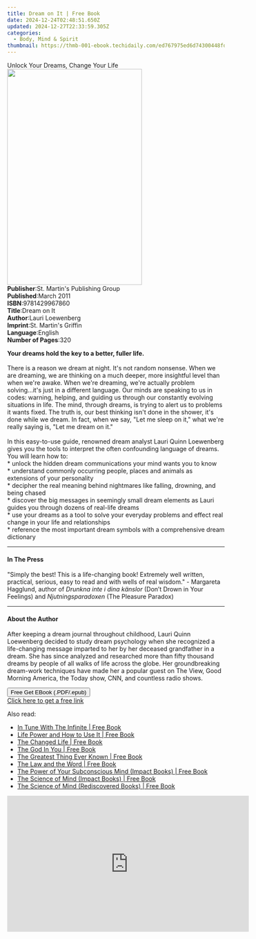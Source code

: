 ```yaml
---
title: Dream on It | Free Book
date: 2024-12-24T02:48:51.650Z
updated: 2024-12-27T22:33:59.305Z
categories:
  - Body, Mind & Spirit
thumbnail: https://thmb-001-ebook.techidaily.com/ed767975ed6d74300448fd2953fb68fcc8e87496ecc38b1a504508f8a6da365e.jpg
---
```

<main id="book-container">
  <div class="flex flex-col">
    <div class="book-brief flex-1 py-6 px-4 sm:p-6 md:py-10 md:px-8">
      <!-- brief-->
      <div class="book-brief-main">Unlock Your Dreams, Change Your Life</div>
    </div>
    <div
      class="book-meta-info flex-1 grid gap-4 col-start-1 col-end-3 row-start-1 sm:mb-6 sm:grid-cols-4 lg:gap-6 lg:col-start-2 lg:row-end-6 lg:row-span-6 lg:mb-0"
    >
      <div
        class="book-meta-info-left place-content-center mt-4 p-4 text-sm leading-6 col-start-2 col-span-2 dark:text-slate-400"
      >
        <img
          class="w-full h-500 object-cover rounded-lg sm:h-255 sm:col-span-2 lg:col-span-full"
          src="https://img-001-ebook.techidaily.com/f62fa5c5a7ab41d59f76f93d83c06b34dfb89a045a4884294fdf77fded4e276c.jpg"
          alt=""
          width="312"
          height="500"
        />
      </div>
      <div
        class="book-meta-info-right mt-2 col-start-1 row-start-2 col-span-3 self-center"
      >
        <!-- meta data  -->
        <div class="flex flex-col px-4 md:px-8">
          <div class="flex-1">
            <strong>Publisher</strong>:<span class="px-2"
              >St. Martin&#39;s Publishing Group</span
            >
          </div>
          <div class="flex-1">
            <strong>Published</strong>:<span class="px-2">March 2011</span>
          </div>
          <div class="flex-1">
            <strong>ISBN</strong>:<span class="px-2">9781429967860</span>
          </div>
          <div class="flex-1">
            <strong>Title</strong>:<span class="px-2">Dream on It</span>
          </div>
          <div class="flex-1">
            <strong>Author</strong>:<span class="px-2">Lauri Loewenberg</span>
          </div>
          <div class="flex-1">
            <strong>Imprint</strong>:<span class="px-2"
              >St. Martin&#39;s Griffin</span
            >
          </div>
          <div class="flex-1">
            <strong>Language</strong>:<span class="px-2">English</span>
          </div>
          <div class="flex-1">
            <strong>Number of Pages</strong>:<span class="px-2">320</span>
          </div>
        </div>
      </div>
    </div>
    <div class="book-description flex-1 py-6 px-4 sm:p-6 md:py-10 md:px-8">
      <div class="book-description-main">
        <div accordion-content="" id="description">
          <p>
            <b>Your dreams hold the key to a better, fuller life. <br /></b
            ><br />There is a reason we dream at night. It's not random
            nonsense. When we are dreaming, we are thinking on a much deeper,
            more insightful level than when we're awake. When we're dreaming,
            we're actually problem solving...it's just in a different language.
            Our minds are speaking to us in codes: warning, helping, and guiding
            us through our constantly evolving situations in life. The mind,
            through dreams, is trying to alert us to problems it wants fixed.
            The truth is, our best thinking isn't done in the shower, it's done
            while we dream. In fact, when we say, "Let me sleep on it," what
            we're really saying is, "Let me dream on it."<br /><br />In this
            easy-to-use guide, renowned dream analyst Lauri Quinn Loewenberg
            gives you the tools to interpret the often confounding language of
            dreams. You will learn how to: <br />* unlock the hidden dream
            communications your mind wants you to know<br />* understand
            commonly occurring people, places and animals as extensions of your
            personality<br />* decipher the real meaning behind nightmares like
            falling, drowning, and being chased<br />* discover the big messages
            in seemingly small dream elements as Lauri guides you through dozens
            of real-life dreams<br />* use your dreams as a tool to solve your
            everyday problems and effect real change in your life and
            relationships<br />* reference the most important dream symbols with
            a comprehensive dream dictionary
          </p>
        </div>
        <div class="accordion-fader"></div>
      </div>
    </div>
    <div class="book-excerpts flex-1 py-6 px-4 sm:p-6 md:py-10 md:px-8">
      <!-- excerpts-->
      <div class="book-excerpts-main">
        <hr />
        <h4 class="placeholder placeholder-heading">
          <span>In The Press</span>
        </h4>
        <p>
          "Simply the best! This is a life-changing book! Extremely well
          written, practical, serious, easy to read and with wells of real
          wisdom." - Margareta Hagglund, author of
          <i>Drunkna inte i dina känslor</i> (Don’t Drown in Your Feelings) and
          <i>Njutningsparadoxen</i> (The Pleasure Paradox)
        </p>
      </div>
    </div>
    <div class="book-about-author flex-1 py-6 px-4 sm:p-6 md:py-10 md:px-8">
      <!-- about author-->
      <div class="book-main-author-main">
        <hr />
        <h4 class="placeholder placeholder-heading">
          <span>About the Author</span>
        </h4>
        <p></p>
        <p>
          After keeping a dream journal throughout childhood, Lauri Quinn
          Loewenberg decided to study dream psychology when she recognized a
          life-changing message imparted to her by her deceased grandfather in a
          dream. She has since analyzed and researched more than fifty thousand
          dreams by people of all walks of life across the globe. Her
          groundbreaking dream-work techniques have made her a popular guest on
          The View, Good Morning America, the Today show, CNN, and countless
          radio shows.
        </p>
        <p></p>
      </div>
    </div>
    <div class="book-free-get flex-1 py-6 px-4 sm:p-6 md:py-10 md:px-8">
      <button
        id="btn-free-get"
        class="bg-blue-500 hover:bg-blue-700 text-white font-bold py-2 px-4 rounded"
      >
        Free Get EBook (.PDF/.epub)
      </button>
      <div id="countdown-display" class="px-2 text-lg mt-2"></div>
      <a
        id="free-link"
        class="hidden bg-blue-500 hover:bg-blue-700 text-white font-bold py-2 px-4 rounded"
        href="https://www.ebooks.com/en-us/book/654507/dream-on-it/lauri-loewenberg/"
        target="_blank"
        >Click here to get a free link</a
      >
    </div>
    <script>
      let countdownTime = 0;
      let countdownInterval = null;
      document
        .getElementById('btn-free-get')
        .addEventListener('click', startCountdown);
      function startCountdown() {
        countdownTime = new Date().getTime() + 60000 * 3;
        countdownInterval = setInterval(updateCountdown, 1000);
        document.getElementById('btn-free-get').disabled = true;
        document
          .getElementById('btn-free-get')
          .classList.add('bg-gray-500', 'cursor-not-allowed');
      }
      function updateCountdown() {
        let currentTime = new Date().getTime();
        let timeLeft = countdownTime - currentTime;
        let secondsLeft = Math.floor(timeLeft / 1000);
        document.getElementById('countdown-display').innerHTML =
          `Remaining time: ${secondsLeft} seconds.`;
        if (secondsLeft <= 0) {
          clearInterval(countdownInterval);
          document.getElementById('btn-free-get').classList.add('hidden');
          document.getElementById('free-link').classList.remove('hidden');
          document.getElementById('countdown-display').innerHTML = '';
        }
      }
    </script>
  </div>
</main>

<ins class="adsbygoogle"
      style="display:block"
      data-ad-client="ca-pub-7571918770474297"
      data-ad-slot="8358498916"
      data-ad-format="auto"
      data-full-width-responsive="true"></ins>
    

<span class="atpl-alsoreadstyle">Also read:</span>
<div><ul>
<li><a href="https://novels-ebooks.techidaily.com/96505769-9781633841871-in-tune-with-the-infinite/"><u>In Tune With The Infinite | Free Book</u></a></li>
<li><a href="https://novels-ebooks.techidaily.com/96505772-9781633841888-life-power-and-how-to-use-it/"><u>Life Power and How to Use It | Free Book</u></a></li>
<li><a href="https://novels-ebooks.techidaily.com/96505767-9781633841895-the-changed-life/"><u>The Changed Life | Free Book</u></a></li>
<li><a href="https://novels-ebooks.techidaily.com/96505647-9781633840577-the-god-in-you/"><u>The God In You | Free Book</u></a></li>
<li><a href="https://novels-ebooks.techidaily.com/96505671-9781633840850-the-greatest-thing-ever-known/"><u>The Greatest Thing Ever Known | Free Book</u></a></li>
<li><a href="https://novels-ebooks.techidaily.com/96505658-9781633840591-the-law-and-the-word/"><u>The Law and the Word | Free Book</u></a></li>
<li><a href="https://novels-ebooks.techidaily.com/96505888-9781633844209-the-power-of-your-subconscious-mind-impact-books/"><u>The Power of Your Subconscious Mind (Impact Books) | Free Book</u></a></li>
<li><a href="https://novels-ebooks.techidaily.com/96505901-9781633844261-the-science-of-mind-impact-books/"><u>The Science of Mind (Impact Books) | Free Book</u></a></li>
<li><a href="https://novels-ebooks.techidaily.com/96505909-9781633844339-the-science-of-mind-rediscovered-books/"><u>The Science of Mind (Rediscovered Books) | Free Book</u></a></li>
</ul></div>

<!-- affiliate ads begin -->
<iframe width="560" height="315" src="https://www.youtube.com/embed/nmj7aVvEeAs?si=OcR7USXKGyLcn09q" title="YouTube video player" frameborder="0" allow="accelerometer; autoplay; clipboard-write; encrypted-media; gyroscope; picture-in-picture; web-share" referrerpolicy="strict-origin-when-cross-origin" allowfullscreen></iframe>
<!-- affiliate ads end -->

